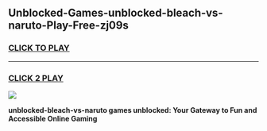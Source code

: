 
## Unblocked-Games-unblocked-bleach-vs-naruto-Play-Free-zj09s
<h3>
<a href="https://premium76.site?title=unblocked-bleach-vs-naruto&ref=18A1">CLICK TO PLAY</a></h3>
<hr>

<h3>
<a href="https://premium76.site?title=unblocked-bleach-vs-naruto&ref=18A1">CLICK 2 PLAY</a>
  
</h3>

<a href="https://premium76.site?title=unblocked-bleach-vs-naruto&ref=18A1"><img src="https://clearcache.store/games.png"></a>


**unblocked-bleach-vs-naruto games unblocked: Your Gateway to Fun and Accessible Online Gaming**
